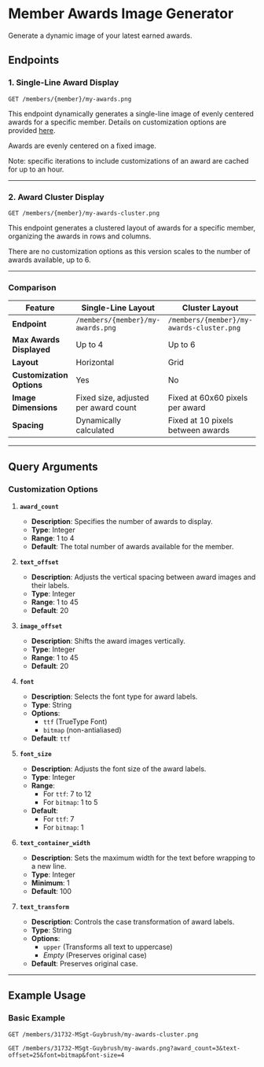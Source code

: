 # Member Awards Image Generator

Generate a dynamic image of your latest earned awards. 

## Endpoints

### 1. **Single-Line Award Display**
`GET /members/{member}/my-awards.png`

This endpoint dynamically generates a single-line image of evenly centered awards for a specific 
member. Details on customization options are provided [here](#single-line-award-display).

Awards are evenly centered on a fixed image.

Note: specific iterations to include customizations of an award are cached for up to an hour.

---

### 2. **Award Cluster Display**
`GET /members/{member}/my-awards-cluster.png`

This endpoint generates a clustered layout of awards for a specific member, organizing the awards in rows and 
columns. 

There are no customization options as this version scales to the number of awards available, up to 6.

---

### Comparison

| Feature                   | Single-Line Layout                    | Cluster Layout                         |
|---------------------------|---------------------------------------|---------------------------------------|
| **Endpoint**              | `/members/{member}/my-awards.png`     | `/members/{member}/my-awards-cluster.png` |
| **Max Awards Displayed**  | Up to 4                              | Up to 6                               |
| **Layout**                | Horizontal                           | Grid                                  |
| **Customization Options** | Yes                                  | No                                    |
| **Image Dimensions**      | Fixed size, adjusted per award count | Fixed at 60x60 pixels per award       |
| **Spacing**               | Dynamically calculated               | Fixed at 10 pixels between awards     |

---

## Query Arguments

### **Customization Options**

1. **`award_count`**
    - **Description**: Specifies the number of awards to display.
    - **Type**: Integer
    - **Range**: 1 to 4
    - **Default**: The total number of awards available for the member.

2. **`text_offset`**
    - **Description**: Adjusts the vertical spacing between award images and their labels.
    - **Type**: Integer
    - **Range**: 1 to 45
    - **Default**: 20

3. **`image_offset`**
    - **Description**: Shifts the award images vertically.
    - **Type**: Integer
    - **Range**: 1 to 45
    - **Default**: 20

4. **`font`**
    - **Description**: Selects the font type for award labels.
    - **Type**: String
    - **Options**:
        - `ttf` (TrueType Font)
        - `bitmap` (non-antialiased)
    - **Default**: `ttf`

5. **`font_size`**
    - **Description**: Adjusts the font size of the award labels.
    - **Type**: Integer
    - **Range**:
        - For `ttf`: 7 to 12
        - For `bitmap`: 1 to 5
    - **Default**:
        - For `ttf`: 7
        - For `bitmap`: 1

6. **`text_container_width`**
    - **Description**: Sets the maximum width for the text before wrapping to a new line.
    - **Type**: Integer
    - **Minimum**: 1
    - **Default**: 100

7. **`text_transform`**
    - **Description**: Controls the case transformation of award labels.
    - **Type**: String
    - **Options**:
        - `upper` (Transforms all text to uppercase)
        - *Empty* (Preserves original case)
    - **Default**: Preserves original case.

---

## Example Usage

### Basic Example
```shell
GET /members/31732-MSgt-Guybrush/my-awards-cluster.png

GET /members/31732-MSgt-Guybrush/my-awards.png?award_count=3&text-offset=25&font=bitmap&font-size=4
```

